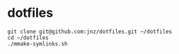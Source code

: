 # dotfiles

    git clone git@github.com:jnz/dotfiles.git ~/dotfiles
    cd ~/dotfiles
    ./mmake-symlinks.sh

